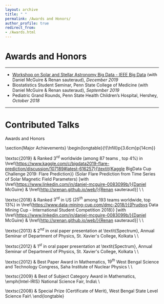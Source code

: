 ```yaml
---
layout: archive
title: " "
permalink: /Awards and Honors/
author_profile: true
redirect_from: 
- /Awards.html
---
```


# Awards and Honors

---

* <span style ="color:purple"> [Workshop on Solar and Stellar Astronomy Big Data - IEEE Big Data](https://grid.cs.gsu.edu/rangryk/workshops/SABID19/default.html)</span> (with Daniel McGuire & Renan sauteraud), *December 2019*
* Biostatistics Student Seminar, Penn State College of Medicine (with Daniel McGuire & Renan sauteraud), *September 2019*
* Pediatric Grand Rounds, Penn State Health Children’s Hospital, Hershey, *October 2018*

---

# Contributed Talks
Awards and Honors


\section{Major Achievements}
\begin{longtable}{!{\hfill}p{3.6cm}p{14cm}}

\textsc{2019} & Ranked $3^{rd}$ worldwide (among $87$ teams
, top $4$\%) in \href{https://www.kaggle.com/c/bigdata2019-flare-prediction/discussion/107189#latest-616257}{\textit{Kaggle BigData Cup Challenge 2019: Flare Prediction}} (Solar Flare Prediction from Time Series of Solar Magnetic Field Parameters) [with \href{https://www.linkedin.com/in/daniel-mcguire-0083099b/}{Daniel McGuire} \& \href{http://srenan.github.io/web/}{Renan sauteraud}] \\ \\ 

\textsc{2018} & Ranked $3^{rd}$ in US ($25^{th}$ among $193$ teams worldwide, top $13$\%) in \href{https://www.data-mining-cup.com/dmc-2018/}{{Prudsys Data Mining Cup - International Student Competition 2018}} [with \href{https://www.linkedin.com/in/daniel-mcguire-0083099b/}{Daniel McGuire} \& \href{http://srenan.github.io/web/}{Renan sauteraud}] \\ \\ 

\textsc{2013} & $2^{nd}$ in oral paper presentation at \textit{Spectrum}, Annual Seminar of Department of Physics, St. Xavier's College, Kolkata \\ \\

\textsc{2012} & $1^{st}$ in oral paper presentation at \textit{Spectrum}, Annual Seminar of Department of Physics, St. Xavier's College, Kolkata \\ \\

\textsc{2012} & Best Paper Award in Mathematics, $19^{th}$ West Bengal Science and Technology Congress, Saha Institute of Nuclear Physics \\ \\

\textsc{2009} & Best of Subject Category Award in Mathematics, \emph{Intel-IRIS} National Science Fair, India\\ \\
 
\textsc{2008} & Special Prize (Certificate of Merit), West Bengal State Level Science Fair\\
\end{longtable}
